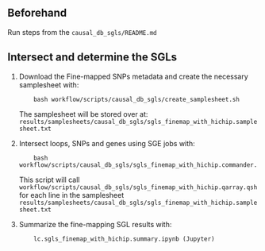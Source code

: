 ## Beforehand
Run steps from the `causal_db_sgls/README.md`

## Intersect and determine the SGLs
1) Download the Fine-mapped SNPs metadata and create the necessary samplesheet with:
    ```
        bash workflow/scripts/causal_db_sgls/create_samplesheet.sh
    ```

    The samplesheet will be stored over at: `results/samplesheets/causal_db_sgls/sgls_finemap_with_hichip.samplesheet.txt`
    
2) Intersect loops, SNPs and genes using SGE jobs with:
    ```
        bash workflow/scripts/causal_db_sgls/sgls_finemap_with_hichip.commander.sh
    ```
    This script will call `workflow/scripts/causal_db_sgls/sgls_finemap_with_hichip.qarray.qsh` for each line in the samplesheet `results/samplesheets/causal_db_sgls/sgls_finemap_with_hichip.samplesheet.txt`


3) Summarize the fine-mapping SGL results with:
    ```
        lc.sgls_finemap_with_hichip.summary.ipynb (Jupyter)
    ```
